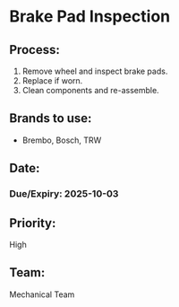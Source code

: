 # Brake Pad Inspection

## Process:
1. Remove wheel and inspect brake pads.
2. Replace if worn.
3. Clean components and re-assemble.

## Brands to use:
- Brembo, Bosch, TRW

## Date:
### Due/Expiry: 2025-10-03

## Priority:
High

## Team:
Mechanical Team
